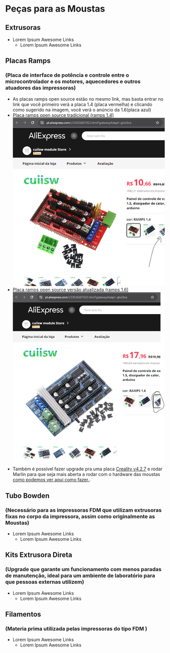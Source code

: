 # Peças para as Moustas

## Extrusoras
- Lorem Ipsum Awesome Links
  - Lorem Ipsum Awesome Links
## Placas Ramps
### (Placa de interface de potência e controle entre o microcontrolador e os motores, aquecedores e outros atuadores das impressoras)
- As placas ramps open source estão no mesmo link, mas basta entrar no link que você primeiro verá a placa 1.4 (placa vermelha) e clicando como sugerido na imagem, você verá o anúncio da 1.6(placa azul)
- [Placa ramps open source tradicional (ramps 1.4)](https://pt.aliexpress.com/i/33026607423.html?gatewayAdapt=glo2bra)
![First test on the car](static%2Framps_1.4.png)
- [Placa ramps open source versão atualizada (ramps 1.6)](https://pt.aliexpress.com/i/33026607423.html?gatewayAdapt=glo2bra)
![First test on the car](static%2Framps_1.6.png)
- Também é possível fazer upgrade pra uma placa [Creality v4.2.7](https://pt.aliexpress.com/item/1005005643468313.html?src=google&src=google&albch=shopping&acnt=768-202-3196&slnk=&plac=&mtctp=&albbt=Google_7_shopping&isSmbAutoCall=false&needSmbHouyi=false&albcp=19639392923&albag=&trgt=&crea=pt1005005643468313&netw=x&device=c&albpg=&albpd=pt1005005643468313&gad_source=1&gclid=Cj0KCQjwwYSwBhDcARIsAOyL0fioGIl-sV1T5MIa56E-jRqjCRi6IDRnlnXbYHGEom4N3uBBhEsmVCoaAvR1EALw_wcB&gclsrc=aw.ds&aff_fcid=a14aadf681ab4413bc9cf60d76bc5a87-1711421506508-00389-UneMJZVf&aff_fsk=UneMJZVf&aff_platform=aaf&sk=UneMJZVf&aff_trace_key=a14aadf681ab4413bc9cf60d76bc5a87-1711421506508-00389-UneMJZVf&terminal_id=543ecc0786574ec1a9f6ffe12dbe4794&afSmartRedirect=y) e rodar Marlin para que seja mais aberta a rodar com o hardware das moustas [como podemos ver aqui como fazer.](https://all3dp.com/2/creality-silent-board-ender-3/#google_vignette).
## Tubo Bowden
### (Necessário para as impressoras FDM que utilizam extrusoras fixas no corpo da impressora, assim como originalmente as Moustas)
- Lorem Ipsum Awesome Links
  - Lorem Ipsum Awesome Links
## Kits Extrusora Direta 
### (Upgrade que garante um funcionamento com menos paradas de manutenção, ideal para um ambiente de laboratório para que pessoas externas utilizem)
- Lorem Ipsum Awesome Links
  - Lorem Ipsum Awesome Links
## Filamentos
### (Materia prima utilizada pelas impressoras do tipo FDM )
- Lorem Ipsum Awesome Links
  - Lorem Ipsum Awesome Links
